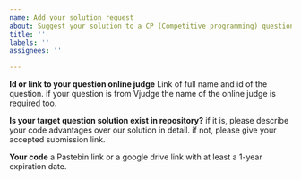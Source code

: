 ```yaml
---
name: Add your solution request
about: Suggest your solution to a CP (Competitive programming) question.
title: ''
labels: ''
assignees: ''

---
```


**Id or link to your question online judge**
Link of full name and id of the question. if your question is from Vjudge the name of the online judge is required too.

**Is your target question solution exist in repository?**
if it is, please describe your code advantages over our solution in detail. if not, please give your accepted submission link.

**Your code**
a Pastebin link or a google drive link with at least a 1-year expiration date.
